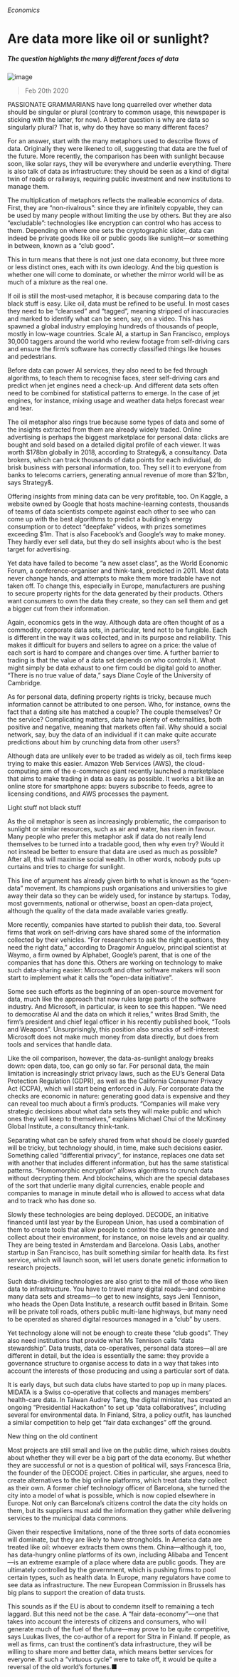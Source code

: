 ###### Economics
# Are data more like oil or sunlight? 
##### The question highlights the many different faces of data 
![image](images/20200222_SRD002_0.jpg) 
> Feb 20th 2020 
PASSIONATE GRAMMARIANS have long quarrelled over whether data should be singular or plural (contrary to common usage, this newspaper is sticking with the latter, for now). A better question is why are data so singularly plural? That is, why do they have so many different faces?
For an answer, start with the many metaphors used to describe flows of data. Originally they were likened to oil, suggesting that data are the fuel of the future. More recently, the comparison has been with sunlight because soon, like solar rays, they will be everywhere and underlie everything. There is also talk of data as infrastructure: they should be seen as a kind of digital twin of roads or railways, requiring public investment and new institutions to manage them.

The multiplication of metaphors reflects the malleable economics of data. First, they are “non-rivalrous”: since they are infinitely copyable, they can be used by many people without limiting the use by others. But they are also “excludable”: technologies like encryption can control who has access to them. Depending on where one sets the cryptographic slider, data can indeed be private goods like oil or public goods like sunlight—or something in between, known as a “club good”.
This in turn means that there is not just one data economy, but three more or less distinct ones, each with its own ideology. And the big question is whether one will come to dominate, or whether the mirror world will be as much of a mixture as the real one.
If oil is still the most-used metaphor, it is because comparing data to the black stuff is easy. Like oil, data must be refined to be useful. In most cases they need to be “cleansed” and “tagged”, meaning stripped of inaccuracies and marked to identify what can be seen, say, on a video. This has spawned a global industry employing hundreds of thousands of people, mostly in low-wage countries. Scale AI, a startup in San Francisco, employs 30,000 taggers around the world who review footage from self-driving cars and ensure the firm’s software has correctly classified things like houses and pedestrians.
Before data can power AI services, they also need to be fed through algorithms, to teach them to recognise faces, steer self-driving cars and predict when jet engines need a check-up. And different data sets often need to be combined for statistical patterns to emerge. In the case of jet engines, for instance, mixing usage and weather data helps forecast wear and tear.
The oil metaphor also rings true because some types of data and some of the insights extracted from them are already widely traded. Online advertising is perhaps the biggest marketplace for personal data: clicks are bought and sold based on a detailed digital profile of each viewer. It was worth $178bn globally in 2018, according to Strategy&amp;, a consultancy. Data brokers, which can track thousands of data points for each individual, do brisk business with personal information, too. They sell it to everyone from banks to telecoms carriers, generating annual revenue of more than $21bn, says Strategy&amp;.
Offering insights from mining data can be very profitable, too. On Kaggle, a website owned by Google that hosts machine-learning contests, thousands of teams of data scientists compete against each other to see who can come up with the best algorithms to predict a building’s energy consumption or to detect “deepfake” videos, with prizes sometimes exceeding $1m. That is also Facebook’s and Google’s way to make money. They hardly ever sell data, but they do sell insights about who is the best target for advertising.
Yet data have failed to become “a new asset class”, as the World Economic Forum, a conference-organiser and think-tank, predicted in 2011. Most data never change hands, and attempts to make them more tradable have not taken off. To change this, especially in Europe, manufacturers are pushing to secure property rights for the data generated by their products. Others want consumers to own the data they create, so they can sell them and get a bigger cut from their information.
Again, economics gets in the way. Although data are often thought of as a commodity, corporate data sets, in particular, tend not to be fungible. Each is different in the way it was collected, and in its purpose and reliability. This makes it difficult for buyers and sellers to agree on a price: the value of each sort is hard to compare and changes over time. A further barrier to trading is that the value of a data set depends on who controls it. What might simply be data exhaust to one firm could be digital gold to another. “There is no true value of data,” says Diane Coyle of the University of Cambridge.
As for personal data, defining property rights is tricky, because much information cannot be attributed to one person. Who, for instance, owns the fact that a dating site has matched a couple? The couple themselves? Or the service? Complicating matters, data have plenty of externalities, both positive and negative, meaning that markets often fail. Why should a social network, say, buy the data of an individual if it can make quite accurate predictions about him by crunching data from other users?
Although data are unlikely ever to be traded as widely as oil, tech firms keep trying to make this easier. Amazon Web Services (AWS), the cloud-computing arm of the e-commerce giant recently launched a marketplace that aims to make trading in data as easy as possible. It works a bit like an online store for smartphone apps: buyers subscribe to feeds, agree to licensing conditions, and AWS processes the payment.
Light stuff not black stuff

As the oil metaphor is seen as increasingly problematic, the comparison to sunlight or similar resources, such as air and water, has risen in favour. Many people who prefer this metaphor ask if data do not really lend themselves to be turned into a tradable good, then why even try? Would it not instead be better to ensure that data are used as much as possible? After all, this will maximise social wealth. In other words, nobody puts up curtains and tries to charge for sunlight.
This line of argument has already given birth to what is known as the “open-data” movement. Its champions push organisations and universities to give away their data so they can be widely used, for instance by startups. Today, most governments, national or otherwise, boast an open-data project, although the quality of the data made available varies greatly.
More recently, companies have started to publish their data, too. Several firms that work on self-driving cars have shared some of the information collected by their vehicles. “For researchers to ask the right questions, they need the right data,” according to Dragomir Anguelov, principal scientist at Waymo, a firm owned by Alphabet, Google’s parent, that is one of the companies that has done this. Others are working on technology to make such data-sharing easier: Microsoft and other software makers will soon start to implement what it calls the “open-data initiative”.
Some see such efforts as the beginning of an open-source movement for data, much like the approach that now rules large parts of the software industry. And Microsoft, in particular, is keen to see this happen. “We need to democratise AI and the data on which it relies,” writes Brad Smith, the firm’s president and chief legal officer in his recently published book, “Tools and Weapons”. Unsurprisingly, this position also smacks of self-interest: Microsoft does not make much money from data directly, but does from tools and services that handle data.
Like the oil comparison, however, the data-as-sunlight analogy breaks down: open data, too, can go only so far. For personal data, the main limitation is increasingly strict privacy laws, such as the EU’s General Data Protection Regulation (GDPR), as well as the California Consumer Privacy Act (CCPA), which will start being enforced in July. For corporate data the checks are economic in nature: generating good data is expensive and they can reveal too much about a firm’s products. “Companies will make very strategic decisions about what data sets they will make public and which ones they will keep to themselves,” explains Michael Chui of the McKinsey Global Institute, a consultancy think-tank.
Separating what can be safely shared from what should be closely guarded will be tricky, but technology should, in time, make such decisions easier. Something called “differential privacy”, for instance, replaces one data set with another that includes different information, but has the same statistical patterns. “Homomorphic encryption” allows algorithms to crunch data without decrypting them. And blockchains, which are the special databases of the sort that underlie many digital currencies, enable people and companies to manage in minute detail who is allowed to access what data and to track who has done so.
Slowly these technologies are being deployed. DECODE, an initiative financed until last year by the European Union, has used a combination of them to create tools that allow people to control the data they generate and collect about their environment, for instance, on noise levels and air quality. They are being tested in Amsterdam and Barcelona. Oasis Labs, another startup in San Francisco, has built something similar for health data. Its first service, which will launch soon, will let users donate genetic information to research projects.
Such data-dividing technologies are also grist to the mill of those who liken data to infrastructure. You have to travel many digital roads—and combine many data sets and streams—to get to new insights, says Jeni Tennison, who heads the Open Data Institute, a research outfit based in Britain. Some will be private toll roads, others public multi-lane highways, but many need to be operated as shared digital resources managed in a “club” by users.
Yet technology alone will not be enough to create these “club goods”. They also need institutions that provide what Ms Tennison calls “data stewardship”. Data trusts, data co-operatives, personal data stores—all are different in detail, but the idea is essentially the same: they provide a governance structure to organise access to data in a way that takes into account the interests of those producing and using a particular sort of data.
It is early days, but such data clubs have started to pop up in many places. MIDATA is a Swiss co-operative that collects and manages members’ health-care data. In Taiwan Audrey Tang, the digital minister, has created an ongoing “Presidential Hackathon” to set up “data collaboratives”, including several for environmental data. In Finland, Sitra, a policy outfit, has launched a similar competition to help get “fair data exchanges” off the ground.
New thing on the old continent
Most projects are still small and live on the public dime, which raises doubts about whether they will ever be a big part of the data economy. But whether they are successful or not is a question of political will, says Francesca Bria, the founder of the DECODE project. Cities in particular, she argues, need to create alternatives to the big online platforms, which treat data they collect as their own. A former chief technology officer of Barcelona, she turned the city into a model of what is possible, which is now copied elsewhere in Europe. Not only can Barcelona’s citizens control the data the city holds on them, but its suppliers must add the information they gather while delivering services to the municipal data commons.
Given their respective limitations, none of the three sorts of data economies will dominate, but they are likely to have strongholds. In America data are treated like oil: whoever extracts them owns them. China—although it, too, has data-hungry online platforms of its own, including Alibaba and Tencent—is an extreme example of a place where data are public goods. They are ultimately controlled by the government, which is pushing firms to pool certain types, such as health data. In Europe, many regulators have come to see data as infrastructure. The new European Commission in Brussels has big plans to support the creation of data trusts.
This sounds as if the EU is about to condemn itself to remaining a tech laggard. But this need not be the case. A “fair data-economy”—one that takes into account the interests of citizens and consumers, who will generate much of the fuel of the future—may prove to be quite competitive, says Luukas Ilves, the co-author of a report for Sitra in Finland. If people, as well as firms, can trust the continent’s data infrastructure, they will be willing to share more and better data, which means better services for everyone. If such a “virtuous cycle” were to take off, it would be quite a reversal of the old world’s fortunes.■
